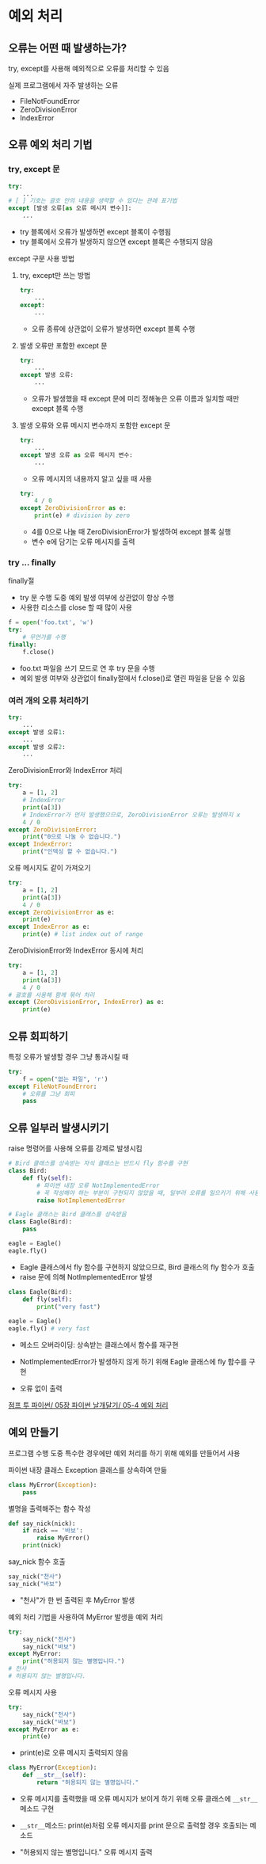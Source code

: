 # 예외 처리

## 오류는 어떤 때 발생하는가?

try, except를 사용해 예외적으로 오류를 처리할 수 있음



실제 프로그램에서 자주 발생하는 오류

- FileNotFoundError
- ZeroDivisionError
- IndexError



## 오류 예외 처리 기법

### try, except 문

```python
try:
    ...
# [ ] 기호는 괄호 안의 내용을 생략할 수 있다는 관례 표기법
except [발생 오류[as 오류 메시지 변수]]:
    ...
```

- try 블록에서 오류가 발생하면 except 블록이 수행됨
- try 블록에서 오류가 발생하지 않으면 except 블록은 수행되지 않음



except 구문 사용 방법

1. try, except만 쓰는 방법

   ```python
   try:
       ...
   except:
       ...
   ```

   - 오류 종류에 상관없이 오류가 발생하면 except 블록 수행

2. 발생 오류만 포함한 except 문

   ```python
   try:
       ...
   except 발생 오류:
       ...
   ```

   - 오류가 발생했을 때 except 문에 미리 정해놓은 오류 이름과 일치할 때만 except 블록 수행

3. 발생 오류와 오류 메시지 변수까지 포함한 except 문

   ```python
   try:
       ...
   except 발생 오류 as 오류 메시지 변수:
       ...
   ```

   - 오류 메시지의 내용까지 알고 싶을 때 사용

   ```python
   try:
       4 / 0
   except ZeroDivisionError as e:
       print(e) # division by zero
   ```

   - 4를 0으로 나눌 때 ZeroDivisionError가 발생하여 except 블록 실행
   - 변수 e에 담기는 오류 메시지를 출력



### try ... finally

finally절

- try 문 수행 도중 예외 발생 여부에 상관없이 항상 수행
- 사용한 리소스를 close 할 때 많이 사용



```python
f = open('foo.txt', 'w')
try:
    # 무언가를 수행
finally:
    f.close()
```

- foo.txt 파일을 쓰기 모드로 연 후 try 문을 수행
- 예외 발생 여부와 상관없이 finally절에서 f.close()로 열린 파일을 닫을 수 있음



### 여러 개의 오류 처리하기

```python
try:
    ...
except 발생 오류1:
    ...
except 발생 오류2:
    ...
```



ZeroDivisionError와 IndexError 처리

```python
try:
    a = [1, 2]
    # IndexError
    print(a[3])
    # IndexError가 먼저 발생했으므로, ZeroDivisionError 오류는 발생하지 x
    4 / 0
except ZeroDivisionError:
    print("0으로 나눌 수 없습니다.")
except IndexError:
    print("인덱싱 할 수 없습니다.")
```

오류 메시지도 같이 가져오기

```python
try:
    a = [1, 2]
    print(a[3])
    4 / 0
except ZeroDivisionError as e:
    print(e)
except IndexError as e:
    print(e) # list index out of range
```



ZeroDivisionError와 IndexError 동시에 처리

```python
try:
    a = [1, 2]
    print(a[3])
    4 / 0
# 괄호를 사용해 함께 묶어 처리
except (ZeroDivisionError, IndexError) as e:
    print(e)
```



## 오류 회피하기

특정 오류가 발생할 경우 그냥 통과시킬 때

```python
try:
    f = open("없는 파일", 'r')
except FileNotFoundError:
    # 오류를 그냥 회피
    pass
```



## 오류 일부러 발생시키기

raise 명령어를 사용해 오류를 강제로 발생시킴

```python
# Bird 클래스를 상속받는 자식 클래스는 반드시 fly 함수를 구현
class Bird:
    def fly(self):
        # 파이썬 내장 오류 NotImplementedError
        # 꼭 작성해야 하는 부분이 구현되지 않았을 때, 일부러 오류를 일으키기 위해 사용
        raise NotImplementedError
```



```python
# Eagle 클래스는 Bird 클래스를 상속받음
class Eagle(Bird):
    pass

eagle = Eagle()
eagle.fly()
```

- Eagle 클래스에서 fly 함수를 구현하지 않았으므로, Bird 클래스의 fly 함수가 호출
- raise 문에 의해 NotImplementedError 발생



```python
class Eagle(Bird):
    def fly(self):
        print("very fast")
        
eagle = Eagle()
eagle.fly() # very fast
```

- 메소드 오버라이딩: 상속받는 클래스에서 함수를 재구현

- NotImplementedError가 발생하지 않게 하기 위해 Eagle 클래스에 fly 함수를 구현
- 오류 없이 출력



[점프 투 파이썬/ 05장 파이썬 날개달기/ 05-4 예외 처리](https://wikidocs.net/30)

## 예외 만들기

프로그램 수행 도중 특수한 경우에만 예외 처리를 하기 위해 예외를 만들어서 사용

파이썬 내장 클래스 Exception 클래스를 상속하여 만듦

```python
class MyError(Exception):
    pass
```

별명을 출력해주는 함수 작성

```python
def say_nick(nick):
    if nick == '바보':
        raise MyError()
    print(nick)
```

say_nick 함수 호출

```python
say_nick("천사")
say_nick("바보")
```

- "천사"가 한 번 출력된 후 MyError 발생

예외 처리 기법을 사용하여 MyError 발생을 예외 처리

```python
try:
    say_nick("천사")
    say_nick("바보")
except MyError:
    print("허용되지 않는 별명입니다.")
# 천사
# 허용되지 않는 별명입니다.
```

오류 메시지 사용

```python
try:
    say_nick("천사")
    say_nick("바보")
except MyError as e:
    print(e)
```

- print(e)로 오류 메시지 출력되지 않음

```python
class MyError(Exception):
    def __str__(self):
        return "허용되지 않는 별명입니다."
```

- 오류 메시지를 출력했을 때 오류 메시지가 보이게 하기 위해 오류 클래스에 `__str__` 메소드 구현
- `__str__`메소드: print(e)처럼 오류 메시지를 print 문으로 출력할 경우 호출되는 메소드

- "허용되지 않는 별명입니다." 오류 메시지 출력